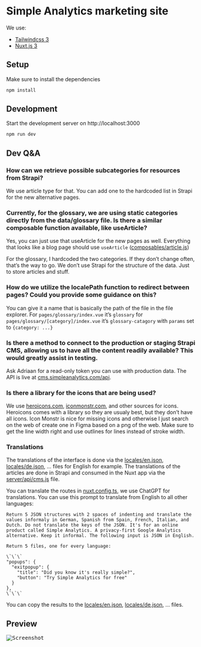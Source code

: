 # Simple Analytics marketing site

We use:

- [Tailwindcss 3](https://tailwindcss.com/docs/utility-first)
- [Nuxt.js 3](https://v3.nuxtjs.org)

## Setup

Make sure to install the dependencies

```bash
npm install
```

## Development

Start the development server on http://localhost:3000

```bash
npm run dev
```

## Dev Q&A

### How can we retrieve possible subcategories for resources from Strapi?

We use article type for that. You can add one to the hardcoded list in Strapi for the new alternative pages.

### Currently, for the glossary, we are using static categories directly from the data/glossary file. Is there a similar composable function available, like useArticle?

Yes, you can just use that useArticle for the new pages as well. Everything that looks like a blog page should use `useArticle` ([composables/article.js](composables/article.js))

For the glossary, I hardcoded the two categories. If they don’t change often, that’s the way to go. We don’t use Strapi for the structure of the data. Just to store articles and stuff.

### How do we utilize the localePath function to redirect between pages? Could you provide some guidance on this?

You can give it a name that is basically the path of the file in the file explorer. For `pages/glossary/index.vue` it’s `glossary` for `pages/glossary/[category]/index.vue` it’s `glossary-catagory` with `params` set to `{category: ...}`

### Is there a method to connect to the production or staging Strapi CMS, allowing us to have all the content readily available? This would greatly assist in testing.

Ask Adriaan for a read-only token you can use with production data. The API is live at [cms.simpleanalytics.com/api](https://cms.simpleanalytics.com/api).

### Is there a library for the icons that are being used?

We use [heroicons.com](https://heroicons.com), [iconmonstr.com](https://iconmonstr.com), and other sources for icons. Heroicons comes with a library so they are usualy best, but they don’t have all icons. Icon Monstr is nice for missing icons and otherwise I just search on the web of create one in Figma based on a png of the web. Make sure to get the line width right and use outlines for lines instead of stroke width.

### Translations

The translations of the interface is done via the [locales/en.json](locales/en.json), [locales/de.json](locales/de.json), ... files for English for example. The translations of the articles are done in Strapi and consumed in the Nuxt app via the [server/api/cms.js](server/api/cms.js) file.

You can translate the routes in [nuxt.config.ts](nuxt.config.ts), we use ChatGPT for translations. You can use this prompt to translate from English to all other languages:

```
Return 5 JSON structures with 2 spaces of indenting and translate the values informaly in German, Spanish from Spain, French, Italian, and Dutch. Do not translate the keys of the JSON. It's for an online product called Simple Analytics. A privacy-first Google Analytics alternative. Keep it informal. The following input is JSON in English.

Return 5 files, one for every language:

\`\`\`
"popups": {
  "exitpopup": {
    "title": "Did you know it's really simple?",
    "button": "Try Simple Analytics for free"
  }
},
\`\`\`
```

You can copy the results to the [locales/en.json](locales/en.json), [locales/de.json](locales/de.json), ... files.

## Preview

<kbd><img alt="Screenshot" src="https://user-images.githubusercontent.com/1079135/162253493-031329a4-8951-4596-b16e-f8dc2516b27e.png"></kbd>
